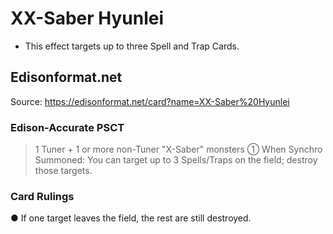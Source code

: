# XX-Saber Hyunlei

*   This effect targets up to three Spell and Trap Cards.

## Edisonformat.net

Source: https://edisonformat.net/card?name=XX-Saber%20Hyunlei

### Edison-Accurate PSCT

> 1 Tuner + 1 or more non-Tuner "X-Saber" monsters
> ① When Synchro Summoned: You can target up to 3 Spells/Traps on the field; destroy those targets.

### Card Rulings

● If one target leaves the field, the rest are still destroyed.
            